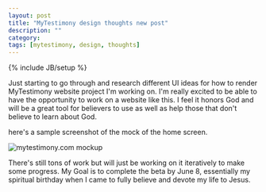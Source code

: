 ```yaml
---
layout: post
title: "MyTestimony design thoughts new post"
description: ""
category: 
tags: [mytestimony, design, thoughts]
---
```

{% include JB/setup %}

Just starting to go through and research different UI ideas for how to render MyTestimony website project I'm working on. I'm really excited to be able to have the opportunity to work on a website like this. I feel it honors God and will be a great tool for believers to use as well as help those that don't believe to learn about God.

here's a sample screenshot of the mock of the home screen. 

![mytestimony.com mockup](https://raw.github.com/design48/mytestimony/master/design/wireframes/wireframe-home-v1.png)

There's still tons of work but will just be working on it iteratively to make some progress. My Goal is to complete the beta by June 8, essentially my spiritual birthday when I came to fully believe and devote my life to Jesus.
